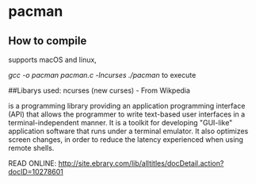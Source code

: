 # pacman
## How to compile
supports macOS and linux,

*gcc -o pacman pacman.c -lncurses*
*./pacman* to execute

##Libarys used:
ncurses (new curses) - From Wikpedia

is a programming library providing an application programming
interface (API) that allows the programmer to write text-based user interfaces
in a terminal-independent manner.
It is a toolkit for developing "GUI-like" application software
that runs under a terminal emulator.
It also optimizes screen changes, in order to reduce the latency experienced
when using remote shells.

READ ONLINE: http://site.ebrary.com/lib/alltitles/docDetail.action?docID=10278601
